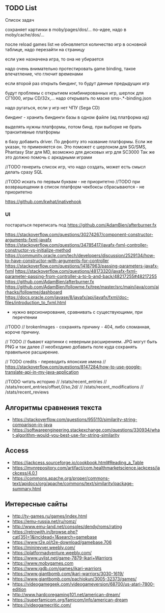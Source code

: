 ## TODO List

Список задач

сохраняет картинки в moby/pages/dos/...
по-идее, надо в moby/cache/dos/...

после reload games list не обновляется количество игр в основной таблице, надо перезайти на страницу

если уже назначена игра, то она не убирается

надо очень внимательно протестировать game binding, такое впечатление, что глючит временами

если второй раз открыть биндинг, то будут данные предыдущих игр

будут проблемы с открытием комбинированных игр, шерлок для СГ1000, игры CD/32x,...
надо открывать по маске sms-.*-binding.json

надо ругаться, если у игр нет ЧПУ (Sega CD)

биндинг - хранить биндинги базы в одном файле (ид платформа ид)

выделять нужны платформы, потом бинд.
при выборке не брать транзитивные платформы

в базу добавить driver. По дефолту это название платформы. Если же указан, то применяется он.
Это поможет с шерлоком для SG/SMS, Phantasy Star для MD, возможно для дисковых игр для SC3000
Так же это должно помочь с аркадными играми


//TODO
генерить список игр, что надо создать, может есть смысл делать сразу SQL


//TODO искать по первым буквам - не приоритетно
//TODO при возврашещении в список платформ чекбоксы сбрасываются - не приоритетно

https://github.com/kwhat/jnativehook


### UI

постараться переписать под https://github.com/AdamBien/afterburner.fx

https://stackoverflow.com/questions/30274267/component-constructor-arguments-fxml-javafx
https://stackoverflow.com/questions/34785417/javafx-fxml-controller-constructor-vs-initialize-method
https://community.oracle.com/tech/developers/discussion/2529134/how-to-have-constructor-with-arguments-for-controller
https://stackoverflow.com/questions/14187963/passing-parameters-javafx-fxml
https://stackoverflow.com/questions/48173320/javafx-fxml-parameter-passing-from-controller-a-to-b-and-back/48217255#48217255
https://github.com/AdamBien/afterburner.fx
https://github.com/AdamBien/followme.fx/tree/master/src/main/java/com/airhacks/followme/dashboard
https://docs.oracle.com/javase/8/javafx/api/javafx/fxml/doc-files/introduction_to_fxml.html

* нужно версионирование, сравнивать с существующими, при перечтении



//TODO
// brokenImages - сохранять причину - 404, либо сломанная, короче причину.


// TODO
// бывают картинки с неверным расширением. JPG могут быть PNG и так далее
// необходимо добавить поле куда сохранять правильное расширение.

// TODO credits - переводить японские имена
// https://stackoverflow.com/questions/8147284/how-to-use-google-translate-api-in-my-java-application

//TODO читать историю
// /stats/recent_entries
// /stats/recent_entries/offset,0/so,2d/
// /stats/recent_modifications
// /stats/recent_reviews

## Алгоритмы сравнения текста

* https://stackoverflow.com/questions/955110/similarity-string-comparison-in-java
* https://softwareengineering.stackexchange.com/questions/330934/what-algorithm-would-you-best-use-for-string-similarity


## Access

* https://jackcess.sourceforge.io/cookbook.html#Reading_a_Table
* https://mvnrepository.com/artifact/com.healthmarketscience.jackcess/jackcess/4.0.1
* https://commons.apache.org/proper/commons-text/apidocs/org/apache/commons/text/similarity/package-summary.html



## Интересные сайты

* http://tv-games.ru/games/index.html
* https://emu-russia.net/ru/romz/
* http://www.emu-land.net/consoles/dendy/roms/rating
* https://retrowith.in/browse.php?cat[35]=1&incldead=1&search=gamebase
* https://www.t2e.pl/t2e-download/gamebase.706
* https://minirevver.weebly.com/
* https://platformadventure.weebly.com/
* https://www.uvlist.net/game-7879-Ikari+Warriors
* https://www.mobygames.com
* https://www.igdb.com/games/ikari-warriors
* https://www.giantbomb.com/ikari-warriors/3030-1619/
* https://www.giantbomb.com/pachiokun/3005-32373/games/
* https://videogamegeek.com/videogameversion/68700/us-atari-7800-edition
* http://www.hardcoregaming101.net/american-dream/
* https://superfamicom.org/famicom/info/american-dream
* https://videogamecritic.com/